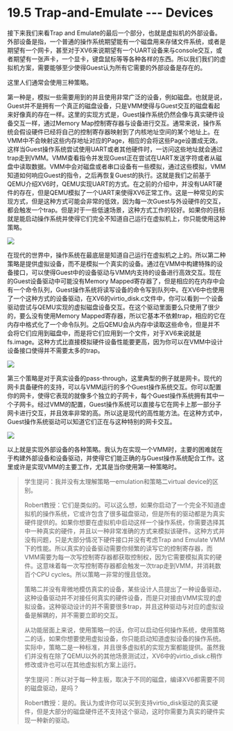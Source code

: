 # 19.5 Trap-and-Emulate --- Devices

接下来我们来看Trap and Emulate的最后一个部分，也就是虚拟机的外部设备。外部设备是指，一个普通的操作系统期望能有一个磁盘用来存储文件系统，或者是期望有一个网卡，甚至对于XV6来说期望有一个UART设备来与console交互，或者期望有一张声卡，一个显卡，键盘鼠标等等各种各样的东西。所以我们我们的虚拟机方案，需要能够至少使得Guest认为所有它需要的外部设备是存在的。

这里人们通常会使用三种策略。

第一种是，模拟一些需要用到的并且使用非常广泛的设备，例如磁盘。也就是说，Guest并不是拥有一个真正的磁盘设备，只是VMM使得与Guest交互的磁盘看起来好像真的存在一样。这里的实现方式是，Guest操作系统仍然会像与真实硬件设备交互一样，通过Memory Map控制寄存器与设备进行交互。通常来说，操作系统会假设硬件已经将自己的控制寄存器映射到了内核地址空间的某个地址上。在VMM中不会映射这些内存地址对应的Page，相应的会将这些Page设置成无效。这样当Guest操作系统尝试使用UART或者其他硬件时，一访问这些地址就会通过trap走到VMM。VMM查看指令并发现Guest正在尝试在UART发送字符或者从磁盘中读取数据。VMM中会对磁盘或者串口设备有一些模拟，通过这些模拟，VMM知道如何响应Guest的指令，之后再恢复Guest的执行。这就是我们之前基于QEMU介绍XV6时，QEMU实现UART的方式。在之前的介绍中，并没有UART硬件的存在，但是QEMU模拟了一个UART来使得XV6正常工作。这是一种常见的实现方式，但是这种方式可能会非常的低效，因为每一次Guest与外设硬件的交互，都会触发一个trap。但是对于一些低速场景，这种方式工作的较好。如果你的目标就是能启动操作系统并使得它们完全不知道自己运行在虚拟机上，你只能使用这种策略。

![](<../.gitbook/assets/image (489).png>)

在现代的世界中，操作系统在最底层是知道自己运行在虚拟机之上的。所以第二种策略是提供虚拟设备，而不是模拟一个真实的设备。通过在VMM中构建特殊的设备接口，可以使得Guest中的设备驱动与VMM内支持的设备进行高效交互。现在的Guest设备驱动中可能没有Memory Mapped寄存器了，但是相应的在内存中会有一个命令队列，Guest操作系统将读写设备的命令写到队列中。在XV6中也使用了一个这种方式的设备驱动，在XV6的virtio\_disk.c文件中，你可以看到一个设备驱动尝试与QEMU实现的虚拟磁盘设备交互。在这个驱动里面要么只使用了很少的，要么没有使用Memory Mapped寄存器，所以它基本不依赖trap，相应的它在内存中格式化了一个命令队列。之后QEMU会从内存中读取这些命令，但是并不会将它们应用到磁盘中，而是将它们应用到一个文件，对于XV6来说就是fs.image。这种方式比直接模拟硬件设备性能要更高，因为你可以在VMM中设计设备接口使得并不需要太多的trap。

![](<../.gitbook/assets/image (550).png>)

第三个策略是对于真实设备的pass-through，这里典型的例子就是网卡。现代的网卡具备硬件的支持，可以与VMM运行的多个Guest操作系统交互。你可以配置你的网卡，使得它表现的就像多个独立的子网卡，每个Guest操作系统拥有其中一个子网卡。经过VMM的配置，Guest操作系统可以直接与它在网卡上那一部分子网卡进行交互，并且效率非常的高。所以这是现代的高性能方法。在这种方式中，Guest操作系统驱动可以知道它们正在与这种特别的网卡交互。

![](<../.gitbook/assets/image (552).png>)

以上就是实现外部设备的各种策略。我认为在实现一个VMM时，主要的困难就在于构建外部设备和设备驱动，并使得它们能正确的与Guest操作系统配合工作。这里或许是实现VMM的主要工作，尤其是当你使用第一种策略时。

> 学生提问：我并没有太理解策略一emulation和策略二virtual device的区别。
>
> Robert教授：它们是类似的。可以这么想，如果你启动了一个完全不知道虚拟机的操作系统，它或许包含了很多磁盘驱动，但是所有的驱动都是为真实硬件提供的。如果你想要在虚拟机中启动这样一个操作系统，你需要选择其中一种真实的硬件，并且以一种非常准确的方式来模拟该硬件。这种方式并没有问题，只是大部分情况下硬件接口并没有考虑Trap and Emulate VMM下的性能。所以真实的设备驱动需要你频繁的读写它的控制寄存器，而VMM需要为每一次写控制寄存器都获取控制权，因为它需要模拟真实的硬件。这意味着每一次写控制寄存器都会触发一次trap走到VMM，并消耗数百个CPU cycles。所以策略一非常的慢且低效。
>
> 策略二并没有卑微地模仿真实的设备，某些设计人员提出了一种设备驱动，这种设备驱动并不对接任何真实的硬件设备，而是只对接由VMM实现的虚拟设备。这种驱动设计的并不需要很多trap，并且这种驱动与对应的虚拟设备是解耦的，并不需要立即的交互。
>
> 从功能层面上来说，使用策略一的话，你可以启动任何操作系统，使用策略二的话，如果你想要使用虚拟设备，你只能启动知道虚拟设备的操作系统。实际中，策略二是一种标准，并且很多虚拟机的实现方案都能提供。虽然我们并没有在除了QEMU以外的其他场景测试过，XV6中的virtio\_disk.c稍作修改或许也可以在其他虚拟机方案上运行。
>
> 学生提问：所以对于每一种主板，取决于不同的磁盘，编译XV6都需要不同的磁盘驱动，是吗？
>
> Robert教授：是的。我认为或许你可以买到支持virtio\_disk驱动的真实硬件，但是大部分的磁盘硬件还不支持这个驱动，这时你需要为真实的硬件实现一种新的驱动。
